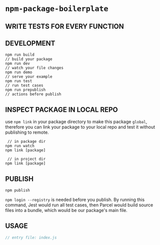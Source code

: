 # `npm-package-boilerplate`

## WRITE TESTS FOR EVERY FUNCTION

<!-- ## READ THESE BEFORE YOU START -->

## DEVELOPMENT

```shell
npm run build
// build your package
npm run dev
// watch your file changes
npm run demo
// serve your example
npm run test
// run test cases
npm run prepublish
// actions before publish
```

## INSPECT PACKAGE IN LOCAL REPO
use `npm link` in your package directory to make this package `global`, therefore you can link your package to your local repo and test it without publishing to remote.

```shell
 // in package dir
npm run watch
npm link [package]

 // in project dir
npm link [package]
```

## PUBLISH
```shell
npm publish
```
`npm login --registry` is needed before you publish. By running this command, Jest would run all test cases, then Parcel would build source files into a bundle, which would be our package's main file.

## USAGE
```javascript
// entry file: index.js
```
